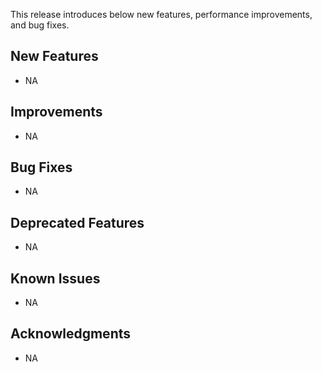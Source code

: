 This release introduces below new features, performance improvements, and bug fixes.

## New Features
- NA

## Improvements
- NA

## Bug Fixes
- NA

## Deprecated Features
- NA

## Known Issues
- NA

## Acknowledgments
- NA
